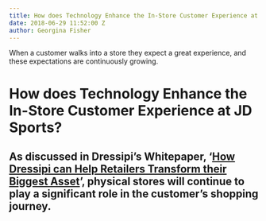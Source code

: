 ```yaml
---
title: How does Technology Enhance the In-Store Customer Experience at JD Sports?
date: 2018-06-29 11:52:00 Z
author: Georgina Fisher
---
```


When a customer walks into a store they expect a great experience, and these expectations are continuously growing.

# How does Technology Enhance the In-Store Customer Experience at JD Sports?

## As discussed in Dressipi’s Whitepaper, ‘[How Dressipi can Help Retailers Transform their Biggest Asset](https://dressipi.com/downloads/how-dressipi-can-help-retailers-transform-their-biggest-asset-whitepaper/)’, physical stores will continue to play a significant role in the customer’s shopping journey.

